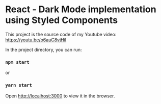 # React - Dark Mode implementation using Styled Components

This project is the source code of my Youtube video: https://youtu.be/o6auC8vjHiI



In the project directory, you can run:

### `npm start`  

or
### `yarn start`


Open [http://localhost:3000](http://localhost:3000) to view it in the browser.


